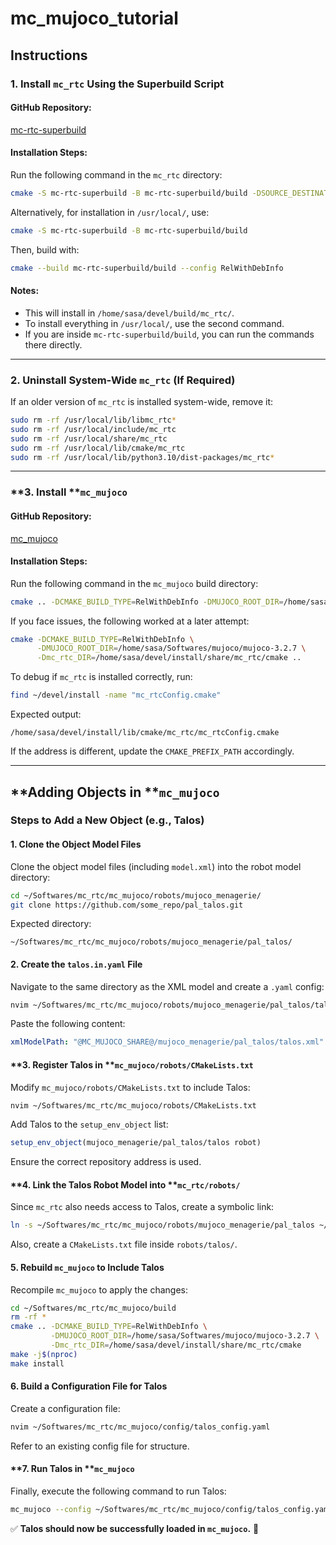 # mc\_mujoco\_tutorial

## **Instructions**

### **1. Install ********`mc_rtc`******** Using the Superbuild Script**

#### **GitHub Repository:**

[mc-rtc-superbuild](https://github.com/mc-rtc/mc-rtc-superbuild)

#### **Installation Steps:**

Run the following command in the `mc_rtc` directory:

```bash
cmake -S mc-rtc-superbuild -B mc-rtc-superbuild/build -DSOURCE_DESTINATION=${HOME}/devel/src -DBUILD_DESTINATION=${HOME}/devel/build
```

Alternatively, for installation in `/usr/local/`, use:

```bash
cmake -S mc-rtc-superbuild -B mc-rtc-superbuild/build
```

Then, build with:

```bash
cmake --build mc-rtc-superbuild/build --config RelWithDebInfo
```

#### **Notes:**

- This will install in `/home/sasa/devel/build/mc_rtc/`.
- To install everything in `/usr/local/`, use the second command.
- If you are inside `mc-rtc-superbuild/build`, you can run the commands there directly.

---

### **2. Uninstall System-Wide ********`mc_rtc`******** (If Required)**

If an older version of `mc_rtc` is installed system-wide, remove it:

```bash
sudo rm -rf /usr/local/lib/libmc_rtc*
sudo rm -rf /usr/local/include/mc_rtc
sudo rm -rf /usr/local/share/mc_rtc
sudo rm -rf /usr/local/lib/cmake/mc_rtc
sudo rm -rf /usr/local/lib/python3.10/dist-packages/mc_rtc*
```

---

### \*\*3. Install \*\***`mc_mujoco`**

#### **GitHub Repository:**

[mc\_mujoco](https://github.com/rohanpsingh/mc_mujoco)

#### **Installation Steps:**

Run the following command in the `mc_mujoco` build directory:

```bash
cmake .. -DCMAKE_BUILD_TYPE=RelWithDebInfo -DMUJOCO_ROOT_DIR=/home/sasa/Softwares/mujoco/mujoco-3.2.7 -DCMAKE_PREFIX_PATH=/home/sasa/devel/src/catkin_data_ws/install/share/mc_rtc_msgs/cmake
```

If you face issues, the following worked at a later attempt:

```bash
cmake -DCMAKE_BUILD_TYPE=RelWithDebInfo \
      -DMUJOCO_ROOT_DIR=/home/sasa/Softwares/mujoco/mujoco-3.2.7 \
      -Dmc_rtc_DIR=/home/sasa/devel/install/share/mc_rtc/cmake ..
```

To debug if `mc_rtc` is installed correctly, run:

```bash
find ~/devel/install -name "mc_rtcConfig.cmake"
```

Expected output:

```
/home/sasa/devel/install/lib/cmake/mc_rtc/mc_rtcConfig.cmake
```

If the address is different, update the `CMAKE_PREFIX_PATH` accordingly.

---

## \*\*Adding Objects in \*\***`mc_mujoco`**

### **Steps to Add a New Object (e.g., Talos)**

#### **1. Clone the Object Model Files**

Clone the object model files (including `model.xml`) into the robot model directory:

```bash
cd ~/Softwares/mc_rtc/mc_mujoco/robots/mujoco_menagerie/
git clone https://github.com/some_repo/pal_talos.git
```

Expected directory:

```
~/Softwares/mc_rtc/mc_mujoco/robots/mujoco_menagerie/pal_talos/
```

#### **2. Create the ********`talos.in.yaml`******** File**

Navigate to the same directory as the XML model and create a `.yaml` config:

```bash
nvim ~/Softwares/mc_rtc/mc_mujoco/robots/mujoco_menagerie/pal_talos/talos.in.yaml
```

Paste the following content:

```yaml
xmlModelPath: "@MC_MUJOCO_SHARE@/mujoco_menagerie/pal_talos/talos.xml"
```

#### \*\*3. Register Talos in \*\***`mc_mujoco/robots/CMakeLists.txt`**

Modify `mc_mujoco/robots/CMakeLists.txt` to include Talos:

```bash
nvim ~/Softwares/mc_rtc/mc_mujoco/robots/CMakeLists.txt
```

Add Talos to the `setup_env_object` list:

```cmake
setup_env_object(mujoco_menagerie/pal_talos/talos robot)
```

Ensure the correct repository address is used.

#### \*\*4. Link the Talos Robot Model into \*\***`mc_rtc/robots/`**

Since `mc_rtc` also needs access to Talos, create a symbolic link:

```bash
ln -s ~/Softwares/mc_rtc/mc_mujoco/robots/mujoco_menagerie/pal_talos ~/Softwares/mc_rtc/robots/talos
```

Also, create a `CMakeLists.txt` file inside `robots/talos/`.

#### **5. Rebuild ********`mc_mujoco`******** to Include Talos**

Recompile `mc_mujoco` to apply the changes:

```bash
cd ~/Softwares/mc_rtc/mc_mujoco/build
rm -rf *
cmake .. -DCMAKE_BUILD_TYPE=RelWithDebInfo \
         -DMUJOCO_ROOT_DIR=/home/sasa/Softwares/mujoco/mujoco-3.2.7 \
         -Dmc_rtc_DIR=/home/sasa/devel/install/share/mc_rtc/cmake
make -j$(nproc)
make install
```

#### **6. Build a Configuration File for Talos**

Create a configuration file:

```bash
nvim ~/Softwares/mc_rtc/mc_mujoco/config/talos_config.yaml
```

Refer to an existing config file for structure.

#### \*\*7. Run Talos in \*\***`mc_mujoco`**

Finally, execute the following command to run Talos:

```bash
mc_mujoco --config ~/Softwares/mc_rtc/mc_mujoco/config/talos_config.yaml
```

✅ **Talos should now be successfully loaded in ********`mc_mujoco`********.** 🚀



